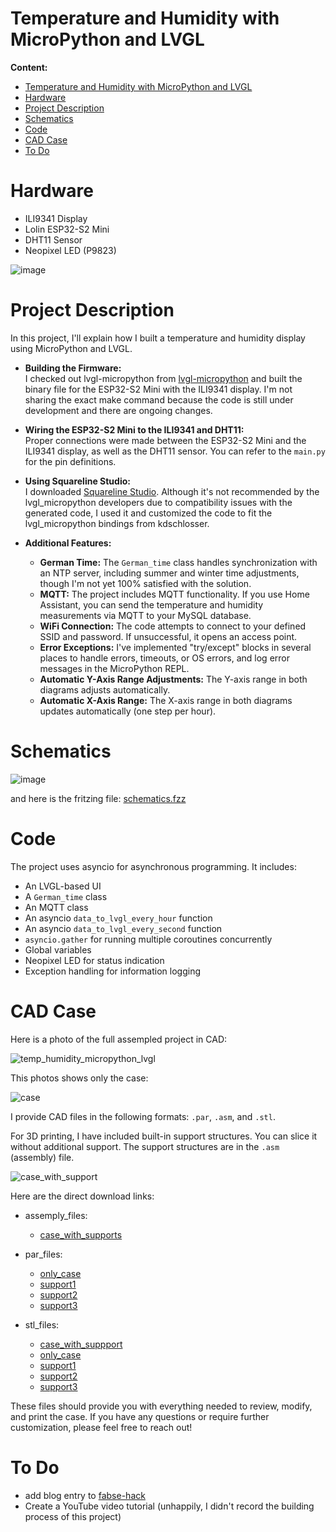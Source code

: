 # Temperature and Humidity with MicroPython and LVGL
  
**Content:**  
- [Temperature and Humidity with MicroPython and LVGL](#temperature-and-humidity-with-micropython-and-lvgl)
- [Hardware](#hardware)
- [Project Description](#project-description)
- [Schematics](#schematics)
- [Code](#code)
- [CAD Case](#cad-case)
- [To Do](#to-do)


# Hardware
- ILI9341 Display
- Lolin ESP32-S2 Mini
- DHT11 Sensor
- Neopixel LED (P9823)

![image](temp_humidity_micropython_lvgl.jpg)

# Project Description  
In this project, I'll explain how I built a temperature and humidity display using MicroPython and LVGL.

- **Building the Firmware:**  
  I checked out lvgl-micropython from [lvgl-micropython](https://github.com/lvgl/lv_micropython) and built the binary file for the ESP32-S2 Mini with the ILI9341 display. I'm not sharing the exact make command because the code is still under development and there are ongoing changes.

- **Wiring the ESP32-S2 Mini to the ILI9341 and DHT11:**  
  Proper connections were made between the ESP32-S2 Mini and the ILI9341 display, as well as the DHT11 sensor. You can refer to the `main.py` for the pin definitions.

- **Using Squareline Studio:**  
  I downloaded [Squareline Studio](https://squareline.io/). Although it's not recommended by the lvgl_micropython developers due to compatibility issues with the generated code, I used it and customized the code to fit the lvgl_micropython bindings from kdschlosser.

- **Additional Features:**  
  - **German Time:** The `German_time` class handles synchronization with an NTP server, including summer and winter time adjustments, though I'm not yet 100% satisfied with the solution.
  - **MQTT:** The project includes MQTT functionality. If you use Home Assistant, you can send the temperature and humidity measurements via MQTT to your MySQL database.
  - **WiFi Connection:** The code attempts to connect to your defined SSID and password. If unsuccessful, it opens an access point.
  - **Error Exceptions:** I've implemented "try/except" blocks in several places to handle errors, timeouts, or OS errors, and log error messages in the MicroPython REPL.
  - **Automatic Y-Axis Range Adjustments:** The Y-axis range in both diagrams adjusts automatically.
  - **Automatic X-Axis Range:** The X-axis range in both diagrams updates automatically (one step per hour).

# Schematics

![image](schematics.png)

and here is the fritzing file:
[schematics.fzz](schematics.fzz)


# Code
The project uses asyncio for asynchronous programming. It includes:

- An LVGL-based UI
- A `German_time` class
- An MQTT class
- An asyncio `data_to_lvgl_every_hour` function
- An asyncio `data_to_lvgl_every_second` function
- `asyncio.gather` for running multiple coroutines concurrently
- Global variables
- Neopixel LED for status indication
- Exception handling for information logging

# CAD Case

Here is a photo of the full assempled project in CAD:  

![temp_humidity_micropython_lvgl](temp_humidity_micropython_lvgl_CAD.png)
  
This photos shows only the case:  

![case](case.png)  
  
I provide CAD files in the following formats: `.par`, `.asm`, and `.stl`.

For 3D printing, I have included built-in support structures. You can slice it without additional support. The support structures are in the `.asm` (assembly) file.

![case_with_support](case_with_support.png)

Here are the direct download links:  
  
- assemply_files:
  - [case_with_supports](/CAD/assemply_files/case1_support.asm)
  
- par_files:
  - [only_case](/CAD/par_files/Case1.par)
  - [support1](/CAD/par_files/support1.par)
  - [support2](/CAD/par_files/support2.par)
  - [support3](/CAD/par_files/support3.par)
  
- stl_files:
  - [case_with_suppport](/CAD/stl_files/case1_support.stl)
  - [only_case](/CAD/stl_files/Case1.stl)
  - [support1](/CAD/stl_files/support1.stl)
  - [support2](/CAD/stl_files/support2.stl)
  - [support3](/CAD/stl_files/support3.stl)
  
These files should provide you with everything needed to review, modify, and print the case. If you have any questions or require further customization, please feel free to reach out!  
  
# To Do
- add blog entry to [fabse-hack](https://fabse-hack.github.io/)
- Create a YouTube video tutorial (unhappily, I didn't record the building process of this project)
